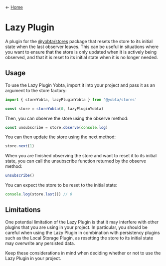 &larr; [Home](../../../README.md)

# Lazy Plugin

A plugin for the [@yobta/stores](https://www.npmjs.com/package/@yobta/stores) package that resets the store to its initial state when the last observer leaves. This can be useful in situations where you want to ensure that the store is only updated when it is actively being observed, and that it is reset to its initial state when it is no longer needed.

## Usage

To use the Lazy Plugin Yobta, import it into your project and pass it as an argument to the store factory:

```ts
import { storeYobta, lazyPluginYobta } from '@yobta/stores'

const store = storeYobta(0, lazyPluginYobta)
```

Then, you can observe the store using the observe method:

```ts
const unsubscribe = store.observe(console.log)
```

You can then update the store using the next method:

```ts
store.next(1)
```

When you are finished observing the store and want to reset it to its initial state, you can call the unsubscribe function returned by the observe method:

```ts
unsubscribe()
```

You can expect the store to be reset to the initial state:

```ts
console.log(store.last()) // 0
```

## Limitations

One potential limitation of the Lazy Plugin is that it may interfere with other plugins that you are using in your project. In particular, you should be careful when using the Lazy Plugin in combination with persistency plugins such as the Local Storage Plugin, as resetting the store to its initial state may overwrite any persisted data.

Keep these considerations in mind when deciding whether or not to use the Lazy Plugin in your project.
